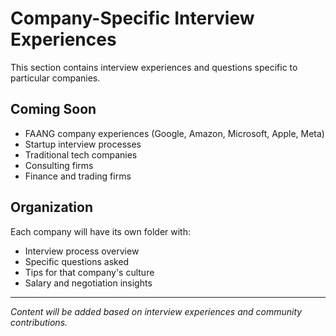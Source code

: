 # Company-Specific Interview Experiences

This section contains interview experiences and questions specific to particular companies.

## Coming Soon
- FAANG company experiences (Google, Amazon, Microsoft, Apple, Meta)
- Startup interview processes
- Traditional tech companies
- Consulting firms
- Finance and trading firms

## Organization
Each company will have its own folder with:
- Interview process overview
- Specific questions asked
- Tips for that company's culture
- Salary and negotiation insights

---
*Content will be added based on interview experiences and community contributions.*